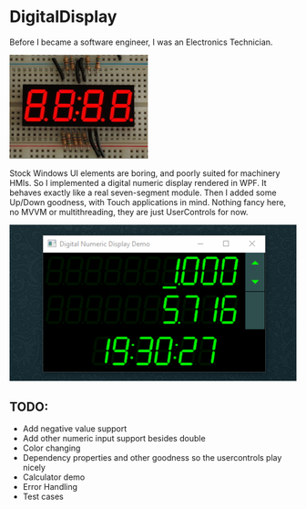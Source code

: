 # DigitalDisplay
Before I became a software engineer, I was an Electronics Technician.

![Image of real seven segment display](/docs/leds.jpg)

Stock Windows UI elements are boring, and poorly suited for machinery HMIs. So I implemented a digital numeric display rendered in WPF. It behaves exactly like a real seven-segment module. Then I added some Up/Down goodness, with Touch applications in mind. Nothing fancy here, no MVVM or multithreading, they are just UserControls for now.

![Gif of action](/docs/display.gif)


## TODO:

* Add negative value support
* Add other numeric input support besides double
* Color changing
* Dependency properties and other goodness so the usercontrols play nicely
* Calculator demo
* Error Handling
* Test cases
